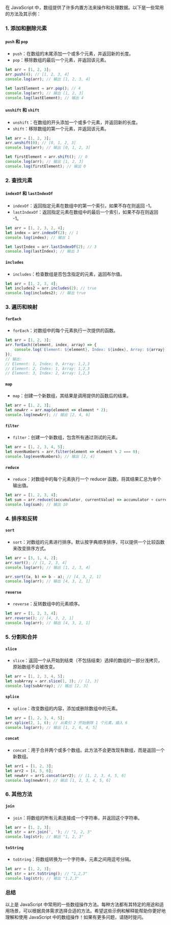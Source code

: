 在 JavaScript 中，数组提供了许多内置方法来操作和处理数据。以下是一些常用的方法及其示例：

### 1. 添加和删除元素

#### `push` 和 `pop`
- `push`：在数组的末尾添加一个或多个元素，并返回新的长度。
- `pop`：移除数组的最后一个元素，并返回该元素。

```javascript
let arr = [1, 2, 3];
arr.push(4); // [1, 2, 3, 4]
console.log(arr); // 输出 [1, 2, 3, 4]

let lastElement = arr.pop(); // 4
console.log(arr); // 输出 [1, 2, 3]
console.log(lastElement); // 输出 4
```

#### `unshift` 和 `shift`
- `unshift`：在数组的开头添加一个或多个元素，并返回新的长度。
- `shift`：移除数组的第一个元素，并返回该元素。

```javascript
let arr = [1, 2, 3];
arr.unshift(0); // [0, 1, 2, 3]
console.log(arr); // 输出 [0, 1, 2, 3]

let firstElement = arr.shift(); // 0
console.log(arr); // 输出 [1, 2, 3]
console.log(firstElement); // 输出 0
```

### 2. 查找元素

#### `indexOf` 和 `lastIndexOf`
- `indexOf`：返回指定元素在数组中的第一个索引，如果不存在则返回 -1。
- `lastIndexOf`：返回指定元素在数组中的最后一个索引，如果不存在则返回 -1。

```javascript
let arr = [1, 2, 3, 2, 4];
let index = arr.indexOf(2); // 1
console.log(index); // 输出 1

let lastIndex = arr.lastIndexOf(2); // 3
console.log(lastIndex); // 输出 3
```

#### `includes`
- `includes`：检查数组是否包含指定的元素，返回布尔值。

```javascript
let arr = [1, 2, 3, 4];
let includes2 = arr.includes(2); // true
console.log(includes2); // 输出 true
```

### 3. 遍历和映射

#### `forEach`
- `forEach`：对数组中的每个元素执行一次提供的函数。

```javascript
let arr = [1, 2, 3];
arr.forEach((element, index, array) => {
    console.log(`Element: ${element}, Index: ${index}, Array: ${array}`);
});
// 输出:
// Element: 1, Index: 0, Array: 1,2,3
// Element: 2, Index: 1, Array: 1,2,3
// Element: 3, Index: 2, Array: 1,2,3
```

#### `map`
- `map`：创建一个新数组，其结果是调用提供的函数后的结果。

```javascript
let arr = [1, 2, 3];
let newArr = arr.map(element => element * 2);
console.log(newArr); // 输出 [2, 4, 6]
```

#### `filter`
- `filter`：创建一个新数组，包含所有通过测试的元素。

```javascript
let arr = [1, 2, 3, 4, 5];
let evenNumbers = arr.filter(element => element % 2 === 0);
console.log(evenNumbers); // 输出 [2, 4]
```

#### `reduce`
- `reduce`：对数组中的每个元素执行一个 reducer 函数，将其结果汇总为单个输出值。

```javascript
let arr = [1, 2, 3, 4];
let sum = arr.reduce((accumulator, currentValue) => accumulator + currentValue, 0);
console.log(sum); // 输出 10
```

### 4. 排序和反转

#### `sort`
- `sort`：对数组的元素进行排序。默认按字典顺序排序，可以提供一个比较函数来改变排序方式。

```javascript
let arr = [3, 1, 4, 2];
arr.sort(); // [1, 2, 3, 4]
console.log(arr); // 输出 [1, 2, 3, 4]

arr.sort((a, b) => b - a); // [4, 3, 2, 1]
console.log(arr); // 输出 [4, 3, 2, 1]
```

#### `reverse`
- `reverse`：反转数组中的元素顺序。

```javascript
let arr = [1, 2, 3, 4];
arr.reverse(); // [4, 3, 2, 1]
console.log(arr); // 输出 [4, 3, 2, 1]
```

### 5. 分割和合并

#### `slice`
- `slice`：返回一个从开始到结束（不包括结束）选择的数组的一部分浅拷贝，原始数组不会被改变。

```javascript
let arr = [1, 2, 3, 4, 5];
let subArray = arr.slice(1, 3); // [2, 3]
console.log(subArray); // 输出 [2, 3]
```

#### `splice`
- `splice`：改变数组的内容，添加或删除数组中的元素。

```javascript
let arr = [1, 2, 3, 4, 5];
arr.splice(2, 1, 6); // 从索引 2 开始删除 1 个元素，插入 6
console.log(arr); // 输出 [1, 2, 6, 4, 5]
```

#### `concat`
- `concat`：用于合并两个或多个数组。此方法不会更改现有数组，而是返回一个新数组。

```javascript
let arr1 = [1, 2, 3];
let arr2 = [4, 5, 6];
let newArr = arr1.concat(arr2); // [1, 2, 3, 4, 5, 6]
console.log(newArr); // 输出 [1, 2, 3, 4, 5, 6]
```

### 6. 其他方法

#### `join`
- `join`：将数组的所有元素连接成一个字符串，并返回这个字符串。

```javascript
let arr = [1, 2, 3];
let str = arr.join(', '); // "1, 2, 3"
console.log(str); // 输出 "1, 2, 3"
```

#### `toString`
- `toString`：将数组转换为一个字符串，元素之间用逗号分隔。

```javascript
let arr = [1, 2, 3];
let str = arr.toString(); // "1,2,3"
console.log(str); // 输出 "1,2,3"
```

### 总结

以上是 JavaScript 中常用的一些数组操作方法。每种方法都有其特定的用途和适用场景，可以根据具体需求选择合适的方法。希望这些示例和解释能帮助你更好地理解和使用 JavaScript 中的数组操作！如果有更多问题，请随时提问。